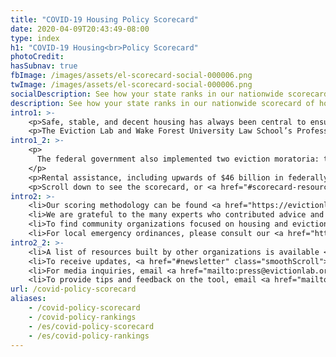```yaml
---
title: "COVID-19 Housing Policy Scorecard"
date: 2020-04-09T20:43:49-08:00
type: index
h1: "COVID-19 Housing<br>Policy Scorecard"
photoCredit:
hasSubnav: true
fbImage: /images/assets/el-scorecard-social-000006.png
twImage: /images/assets/el-scorecard-social-000006.png
socialDescription: See how your state ranks in our nationwide scorecard of housing policies in response to COVID-19.
description: See how your state ranks in our nationwide scorecard of housing policies in response to COVID-19.
intro1: >- 
    <p>Safe, stable, and decent housing has always been central to ensuring health and stability. During the COVID-19 epidemic in the United States, the broader and longstanding issue of income and housing insecurity quickly became paramount to the health of an entire nation.</p> 
    <p>The Eviction Lab and Wake Forest University Law School’s Professor Emily Benfer developed the COVID-19 Housing Policy Scorecard to distill the contents of thousands of emergency orders, declarations, and legislation into a clear set of critical measures included in, and left out of, state-level pandemic responses related to eviction and housing. From April 20, 2020 to June 30, 2021, the Scorecard reported up-to-date information about emergency housing policies in all 50 states and the District of Columbia. Beginning July 1, 2021, the Scorecard reverted to a static version that reports the most comprehensive eviction moratorium and emergency housing policy response implemented by each state between March 15, 2020 and June 30, 2021. The date listed for each place indicates the last day that the state received that score, before some or all of the measures expired. The date is listed as June 30, 2021 if the policies were in place when the Scorecard moved to this archival version.</p>
intro1_2: >-
    <p>
      The federal government also implemented two eviction moratoria: the CARES Act, which expired in summer 2020, and the CDC's "Temporary Halt in Residential Evictions To Prevent the Further Spread of COVID-19," which ended on June 30, 2021. More information about eligibility requirements is available <a href="/federal-eviction-moratorium-update"> in our post on the federal moratorium</a>.
    </p>
    <p>Rental assistance, including upwards of $46 billion in federally-funded aid, became available in all 50 states and the District of Columbia by the middle of 2021 at the latest. Most states were accepting rental assistance applications at the end of the Scorecard study period. The rental assistance measure on the Scorecard is counted as present if rental assistance was available to renters throughout the state during a statewide eviction moratorium.</p>
    <p>Scroll down to see the scorecard, or <a href="#scorecard-resources" class="smoothScroll">view the scoring methodology, learn about our partners, get resources, and more</a>.</p>
intro2: >-
    <li>Our scoring methodology can be found <a href="https://evictionlab.org/covid-housing-scorecard-methods" target="_blank">here</a>.</li>
    <li>We are grateful to the many experts who contributed advice and research assistance to the scorecard. A list of contributing partners can be found <a href="/covid-housing-scorecard-methods/#acknowledgements">here</a>.</li> 
    <li>To find community organizations focused on housing and eviction in your community, visit <a href="https://justshelter.org" target="_blank">JustShelter.org</a>.</li> 
    <li>For local emergency ordinances, please consult our <a href="https://evictionlab.org/covid-eviction-policies/">policy tracker</a>.</li> 
intro2_2: >-
    <li>A list of resources built by other organizations is available <a href="/covid-housing-scorecard-methods/#outside-resources">here</a>.</li>
    <li>To receive updates, <a href="#newsletter" class="smoothScroll">add your email below</a>.</li> 
    <li>For media inquiries, email <a href="mailto:press@evictionlab.org">press@evictionlab.org</a>.</li> 
    <li>To provide tips and feedback on the tool, email <a href="mailto:info@evictionlab.org">info@evictionlab.org</a>.</li>
url: /covid-policy-scorecard
aliases:
    - /covid-policy-scorecard
    - /covid-policy-rankings
    - /es/covid-policy-scorecard
    - /es/covid-policy-rankings
---
```

